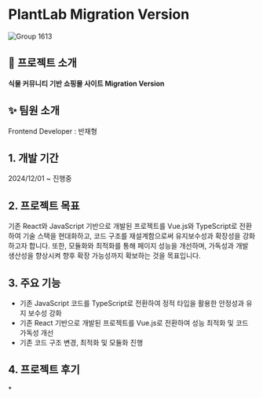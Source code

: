 # PlantLab Migration Version
![Group 1613](https://github.com/user-attachments/assets/5025e6b0-fbfd-45f1-a1ad-735e0e9a8b3f)

## 📖 프로젝트 소개
**식물 커뮤니티 기반 쇼핑몰 사이트 Migration Version**

## ✨ 팀원 소개
Frontend Developer : 반재형

## 1. 개발 기간
2024/12/01 ~ 진행중

## 2. 프로젝트 목표
기존 React와 JavaScript 기반으로 개발된 프로젝트를 Vue.js와 TypeScript로 전환하여 기술 스택을 현대화하고, 코드 구조를 재설계함으로써 유지보수성과 확장성을 강화하고자 합니다. 
또한, 모듈화와 최적화를 통해 페이지 성능을 개선하며, 가독성과 개발 생산성을 향상시켜 향후 확장 가능성까지 확보하는 것을 목표입니다.

## 3. 주요 기능
  - 기존 JavaScript 코드를 TypeScript로 전환하여 정적 타입을 활용한 안정성과 유지 보수성 강화
  - 기존 React 기반으로 개발된 프로젝트를 Vue.js로 전환하여 성능 최적화 및 코드 가독성 개선
  - 기존 코드 구조 변경, 최적화 및 모듈화 진행

## 4. 프로젝트 후기
<p> 
*
</p>
